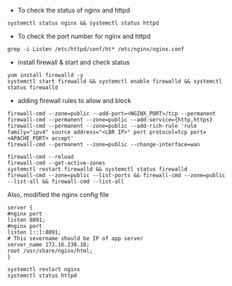 * To check the status of nginx and httpd
```
systemctl status nginx && systemctl status httpd
```

* To check the port number for nginx and httpd
```
grep -i Listen /etc/httpd/conf/ht* /etc/nginx/nginx.conf
```

* install firewall & start and check status
```
yum install firewalld -y
systemctl start firewalld && systemctl enable firewalld && systemctl status firewalld
```


* adding firewall rules to allow and block
```
firewall-cmd --zone=public --add-port=<NGINX_PORT>/tcp --permanent
firewall-cmd --permanent --zone=public --add-service={http,https}
firewall-cmd --permanent --zone=public --add-rich-rule 'rule family="ipv4" source address="<LBR IP>" port protocol=tcp port=<APACHE_PORT> accept'
firewall-cmd --permanent --zone=public --change-interface=wan

firewall-cmd --reload
firewall-cmd --get-active-zones
systemctl restart firewalld && systemctl status firewalld
firewall-cmd --zone=public --list-ports && firewall-cmd --zone=public --list-all && firewall-cmd --list-all
```

Also, modified the nginx config file
```
server {
#nginx port
listen 8091;
#nginx port
listen [::]:8091;
# This severname should be IP of app server
server_name 172.16.238.10;
root /usr/share/nginx/html;
}

systemctl restart nginx
systemctl status httpd
```
